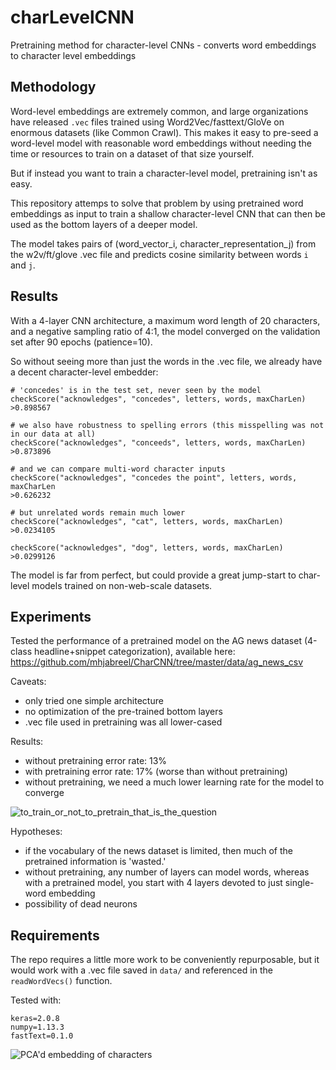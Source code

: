 # charLevelCNN
Pretraining method for character-level CNNs - converts word embeddings to character level embeddings

## Methodology
Word-level embeddings are extremely common, and large organizations have released `.vec` files trained using Word2Vec/fasttext/GloVe on enormous datasets (like Common Crawl). This makes it easy to pre-seed a word-level model with reasonable word embeddings without needing the time or resources to train on a dataset of that size yourself.

But if instead you want to train a character-level model, pretraining isn't as easy.

This repository attemps to solve that problem by using pretrained word embeddings as input to train a shallow character-level CNN that can then be used as the bottom layers of a deeper model.

The model takes pairs of (word_vector_i, character_representation_j) from the w2v/ft/glove .vec file and predicts cosine similarity between words `i` and `j`.

## Results
With a 4-layer CNN architecture, a maximum word length of 20 characters, and a negative sampling ratio of 4:1, the model converged on the validation set after 90 epochs (patience=10).

So without seeing more than just the words in the .vec file, we already have a decent character-level embedder:

```
# 'concedes' is in the test set, never seen by the model
checkScore("acknowledges", "concedes", letters, words, maxCharLen)
>0.898567

# we also have robustness to spelling errors (this misspelling was not in our data at all)
checkScore("acknowledges", "conceeds", letters, words, maxCharLen)
>0.873896

# and we can compare multi-word character inputs
checkScore("acknowledges", "concedes the point", letters, words, maxCharLen
>0.626232

# but unrelated words remain much lower
checkScore("acknowledges", "cat", letters, words, maxCharLen)
>0.0234105

checkScore("acknowledges", "dog", letters, words, maxCharLen)
>0.0299126

```

The model is far from perfect, but could provide a great jump-start to char-level models trained on non-web-scale datasets.

## Experiments

Tested the performance of a pretrained model on the AG news dataset (4-class headline+snippet categorization), available here: 
https://github.com/mhjabreel/CharCNN/tree/master/data/ag_news_csv

Caveats:
- only tried one simple architecture
- no optimization of the pre-trained bottom layers
- .vec file used in pretraining was all lower-cased

Results:
- without pretraining error rate: 13%
- with pretraining error rate: 17% (worse than without pretraining)
- without pretraining, we need a much lower learning rate for the model to converge

![to_train_or_not_to_pretrain_that_is_the_question](https://user-images.githubusercontent.com/7809188/34919946-c7a4951a-f938-11e7-9b66-c3df6d1ad312.png)

Hypotheses:
- if the vocabulary of the news dataset is limited, then much of the pretrained information is 'wasted.'
- without pretraining, any number of layers can model words, whereas with a pretrained model, you start with 4 layers devoted to just single-word embedding
- possibility of dead neurons

## Requirements

The repo requires a little more work to be conveniently repurposable, but it would work with a .vec file saved in `data/` and referenced in the `readWordVecs()` function.

Tested with:
```
keras=2.0.8
numpy=1.13.3
fastText=0.1.0
```

![PCA'd embedding of characters](https://user-images.githubusercontent.com/7809188/34907997-9229e8b4-f856-11e7-87e4-549cc8effb8a.png)
